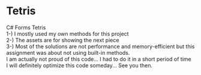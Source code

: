 # Tetris
C# Forms Tetris  
1-) I mostly used my own methods for this project  
2-) The assets are for showing the next piece  
3-) Most of the solutions are not performance and memory-efficient but this assignment was about not using built-in methods.  
I am actually not proud of this code... I had to do it in a short period of time  
I will definitely optimize this code someday... See you then.

